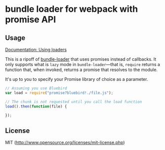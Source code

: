 # bundle loader for webpack with promise API

## Usage

[Documentation: Using loaders](http://webpack.github.io/docs/using-loaders.html)

This is a ripoff of [bundle-loader](https://github.com/webpack/bundle-loader) that uses promises instead of callbacks.
It only supports what is `lazy` mode in `bundle-loader`—that is, `require` returns a function that, when invoked, returns a promise that resolves to the module.

It's up to you to specify your Promise library of choice as a parameter.

``` javascript
// Assuming you use Bluebird
var load = require("promise?bluebird!./file.js");

// The chunk is not requested until you call the load function
load().then(function(file) {

});
```

## License

MIT (http://www.opensource.org/licenses/mit-license.php)

